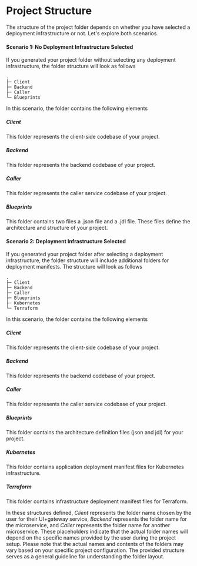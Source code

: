 # Project Structure
The structure of the project folder depends on whether you have selected a deployment infrastructure or not. Let's explore both scenarios

#### Scenario 1: No Deployment Infrastructure Selected
If you generated your project folder without selecting any deployment infrastructure, the folder structure will look as follows
``` { .sh .no-copy }
.
├─ Client
├─ Backend
├─ Caller
└─ Blueprints
```
In this scenario, the folder contains the following elements

##### Client 
This folder represents the client-side codebase of your project.
##### Backend
This folder represents the backend codebase of your project.
##### Caller 
This folder represents the caller service codebase of your project.
##### Blueprints
This folder contains two files a .json file and a .jdl file. These files define the architecture and structure of your project.

#### Scenario 2: Deployment Infrastructure Selected
If you generated your project folder after selecting a deployment infrastructure, the folder structure will include additional folders for deployment manifests. The structure will look as follows
``` { .sh .no-copy }
.
├─ Client
├─ Backend
├─ Caller
├─ Blueprints
├─ Kubernetes
└─ Terraform
```
In this scenario, the folder contains the following elements

##### Client 
This folder represents the client-side codebase of your project.
##### Backend 
This folder represents the backend codebase of your project.
##### Caller 
This folder represents the caller service codebase of your project.
##### Blueprints 
This folder contains the architecture definition files (json and jdl) for your project.
##### Kubernetes 
This folder contains application deployment manifest files for Kubernetes infrastructure.
##### Terraform 
This folder contains infrastructure deployment manifest files for Terraform.

In these structures defined, *Client* represents the folder name chosen by the user for their UI+gateway service, *Backend* represents the folder name for the microservice, and *Caller* represents the folder name for another microservice. These placeholders indicate that the actual folder names will depend on the specific names provided by the user during the project setup.
Please note that the actual names and contents of the folders may vary based on your specific project configuration. The provided structure serves as a general guideline for understanding the folder layout.